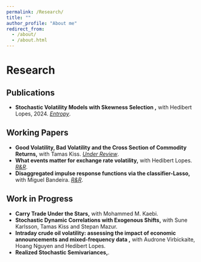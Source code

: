 ```yaml
---
permalink: /Research/
title: ""
author_profile: "About me"
redirect_from: 
  - /about/
  - /about.html
---
```


# Research

## Publications
- **Stochastic Volatility Models with Skewness Selection ,** with Hedibert Lopes, 2024. [*Entropy*](https://doi.org/10.3390/e26020142).

## Working Papers
- **Good Volatility, Bad Volatility and the Cross Section of Commodity Returns,** with Tamas Kiss. [*Under Review*](https://dx.doi.org/10.2139/ssrn.5390453).
- **What events matter for exchange rate volatility,** with Hedibert Lopes. [*R&R*](https://doi.org/10.48550/arXiv.2411.16244).
- **Disaggregated impulse response functions via the classifier-Lasso,** with Miguel Bandeira. [*R&R*](/files/BandeiraMartins2025.pdf).
  
## Work in Progress
- **Carry Trade Under the Stars,** with Mohammed M. Kaebi. 
- **Stochastic Dynamic Correlations with Exogenous Shifts,** with Sune Karlsson, Tamas Kiss and Stepan Mazur.
- **Intraday crude oil volatility: assessing the impact of economic announcements and mixed-frequency data ,** with Audrone Virbickaite, Hoang Nguyen and Hedibert Lopes.
- **Realized Stochastic Semivariances,**.
